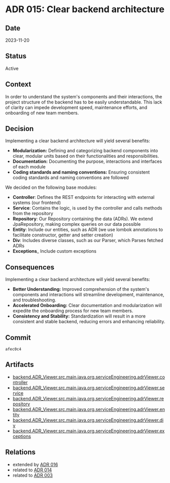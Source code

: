 # ADR 015: Clear backend architecture

## Date

2023-11-20

## Status

Active

## Context

In order to understand the system's components and their interactions, the project structure of the backend has to be easily understandable. This lack of clarity can impede development speed, maintenance efforts, and onboarding of new team members.

## Decision

Implementing a clear backend architecture will yield several benefits:

- **Modularization:** Defining and categorizing backend components into clear, modular units based on their functionalities and responsibilities.
- **Documentation:** Documenting the purpose, interactions and interfaces of each module
- **Coding standards and naming conventions:** Ensuring consistent coding standards and naming conventions are followed

We decided on the following base modules:

- **Controller**: Defines the REST endpoints for interacting with external systems (our frontend)
- **Service**: Contains the logic, is used by the controller and calls methods from the repository
- **Repository**: Our Repository containing the data (ADRs). We extend JpaRepository, making complex queries on our data possible
- **Entity**: Include our entities, such as ADR (we use lombok annotations to facilitate constructor, getter and setter creation)
- **Div**: Includes diverse classes, such as our Parser, which Parses fetched ADRs
- **Exceptions**_ Include custom exceptions

## Consequences

Implementing a clear backend architecture will yield several benefits:

- **Better Understanding:** Improved comprehension of the system's components and interactions will streamline development, maintenance, and troubleshooting.
- **Accelerated Onboarding:** Clear documentation and modularization will expedite the onboarding process for new team members.
- **Consistency and Stability:** Standardization will result in a more consistent and stable backend, reducing errors and enhancing reliability.

## Commit

`afec0c4`

## Artifacts

- [backend.ADR_Viewer.src.main.java.org.serviceEngineering.adrViewer.controller](../../backend/ADR_Viewer/src/main/java/org/serviceEngineering/adrViewer/controller/)
- [backend.ADR_Viewer.src.main.java.org.serviceEngineering.adrViewer.service](../../backend/ADR_Viewer/src/main/java/org/serviceEngineering/adrViewer/service/)
- [backend.ADR_Viewer.src.main.java.org.serviceEngineering.adrViewer.repository](../../backend/ADR_Viewer/src/main/java/org/serviceEngineering/adrViewer/respository/)
- [backend.ADR_Viewer.src.main.java.org.serviceEngineering.adrViewer.entity](../../backend/ADR_Viewer/src/main/java/org/serviceEngineering/adrViewer/entity/)
- [backend.ADR_Viewer.src.main.java.org.serviceEngineering.adrViewer.div](../../backend/ADR_Viewer/src/main/java/org/serviceEngineering/adrViewer/div/)
- [backend.ADR_Viewer.src.main.java.org.serviceEngineering.adrViewer.exceptions](../../backend/ADR_Viewer/src/main/java/org/serviceEngineering/adrViewer/exceptions/)

## Relations

- extended by [ADR 016](adr-016.md)
- related to [ADR 014](adr-014.md)
- related to [ADR 003](adr-003.md)
